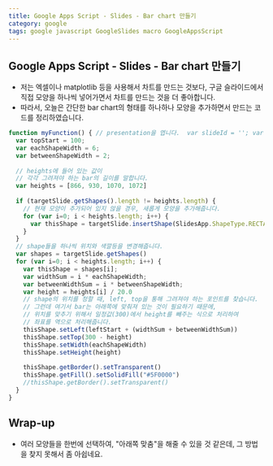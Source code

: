 ```yaml
---
title: Google Apps Script - Slides - Bar chart 만들기
category: google
tags: google javascript GoogleSlides macro GoogleAppsScript 
---
```


## Google Apps Script - Slides - Bar chart 만들기

- 저는 엑셀이나 matplotlib 등을 사용해서 차트를 만드는 것보다, 구글 슬라이드에서 직접 모양을 하나씩 넣어가면서 차트를 만드는 것을 더 좋아합니다.
- 따라서, 오늘은 간단한 bar chart의 형태를 하나하나 모양을 추가하면서 만드는 코드를 정리하였습니다.

```js
function myFunction() { // presentation을 엽니다.  var slideId = ''; var presentation = SlidesApp.openById(slideId) var targetSlide = presentation.getSlides()[2] var leftStart = 10;
  var topStart = 100;
  var eachShapeWidth = 6;
  var betweenShapeWidth = 2;
  
  // heights에 들어 있는 값이 
  // 각각 그려져야 하는 bar의 길이를 말합니다.
  var heights = [866, 930, 1070, 1072]
  
  if (targetSlide.getShapes().length != heights.length) {
    // 현재 모양이 추가되어 있지 않을 경우, 새롭게 모양을 추가해줍니다.
    for (var i=0; i < heights.length; i++) {
      var thisShape = targetSlide.insertShape(SlidesApp.ShapeType.RECTANGLE);
    }
  }
  // shape들을 하나씩 위치와 색깔등을 변경해줍니다.
  var shapes = targetSlide.getShapes()
  for (var i=0; i < heights.length; i++) {
    var thisShape = shapes[i];
    var widthSum = i * eachShapeWidth;
    var betweenWidthSum = i * betweenShapeWidth;
    var height = heights[i] / 20.0
    // shape의 위치를 정할 때, left, top을 통해 그려져야 하는 포인트를 찾습니다.
    // 그런데 여기서 bar는 아래쪽에 맞춰져 있는 것이 필요하기 때문에, 
    // 위치를 맞추기 위해서 일정값(300)에서 height를 빼주는 식으로 처리하여 
    // 좌표를 역으로 처리해줍니다.
    thisShape.setLeft(leftStart + (widthSum + betweenWidthSum))
    thisShape.setTop(300 - height)
    thisShape.setWidth(eachShapeWidth)
    thisShape.setHeight(height)
    
    thisShape.getBorder().setTransparent()
    thisShape.getFill().setSolidFill("#5F0000")
    //thisShape.getBorder().setTransparent()
  } 
}
```

## Wrap-up

- 여러 모양들을 한번에 선택하여, "아래쪽 맞춤"을 해줄 수 있을 것 같은데, 그 방법을 찾지 못해서 좀 아쉽네요.
